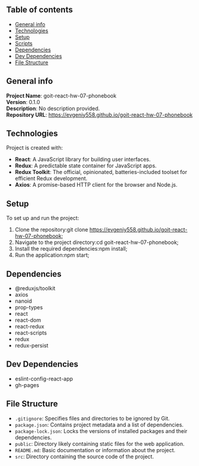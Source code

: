 ## Table of contents

- [General info](#general-info)
- [Technologies](#technologies)
- [Setup](#setup)
- [Scripts](#scripts)
- [Dependencies](#dependencies)
- [Dev Dependencies](#dev-dependencies)
- [File Structure](#file-structure)

## General info

**Project Name**: goit-react-hw-07-phonebook  
**Version**: 0.1.0  
**Description**: No description provided.  
**Repository URL**: https://evgeniy558.github.io/goit-react-hw-07-phonebook

## Technologies

Project is created with:

- **React**: A JavaScript library for building user interfaces.
- **Redux**: A predictable state container for JavaScript apps.
- **Redux Toolkit**: The official, opinionated, batteries-included toolset for efficient Redux development.
- **Axios**: A promise-based HTTP client for the browser and Node.js.

## Setup

To set up and run the project:

1. Clone the repository:git clone https://evgeniy558.github.io/goit-react-hw-07-phonebook;
2. Navigate to the project directory:cd goit-react-hw-07-phonebook;
3. Install the required dependencies:npm install;
4. Run the application:npm start;

## Dependencies

- @reduxjs/toolkit
- axios
- nanoid
- prop-types
- react
- react-dom
- react-redux
- react-scripts
- redux
- redux-persist

## Dev Dependencies

- eslint-config-react-app
- gh-pages

## File Structure

- `.gitignore`: Specifies files and directories to be ignored by Git.
- `package.json`: Contains project metadata and a list of dependencies.
- `package-lock.json`: Locks the versions of installed packages and their dependencies.
- `public`: Directory likely containing static files for the web application.
- `README.md`: Basic documentation or information about the project.
- `src`: Directory containing the source code of the project.
